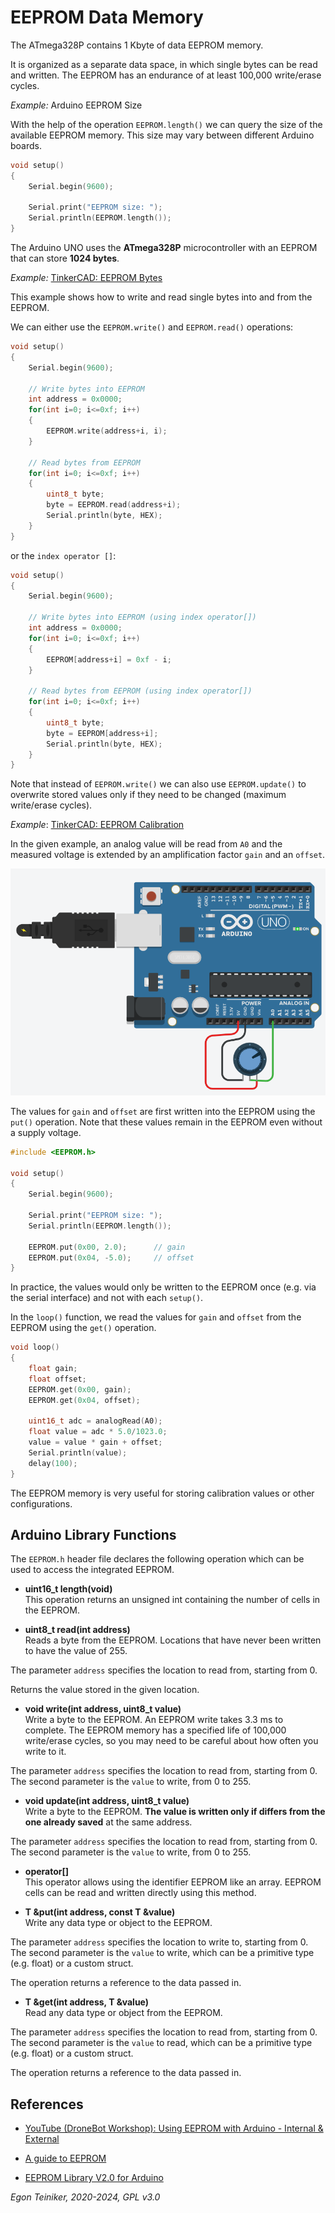 # EEPROM Data Memory

The ATmega328P contains 1 Kbyte of data EEPROM memory. 

It is organized as a separate data space, in which single bytes can be read and written. 
The EEPROM has an endurance of at least 100,000 write/erase cycles. 

_Example:_ Arduino EEPROM Size 

With the help of the operation `EEPROM.length()` we can query the size of the 
available EEPROM memory. This size may vary between different Arduino boards.

```C
void setup() 
{
    Serial.begin(9600);    
  
    Serial.print("EEPROM size: ");
    Serial.println(EEPROM.length());
}
```

The Arduino UNO uses the **ATmega328P** microcontroller with an EEPROM 
that can store **1024 bytes**.


_Example:_ [TinkerCAD: EEPROM Bytes](https://www.tinkercad.com/things/kVW7oh3rndY)

This example shows how to write and read single bytes into and from the EEPROM.

We can either use the `EEPROM.write()` and `EEPROM.read()` operations:
```C
void setup() 
{
    Serial.begin(9600);    

    // Write bytes into EEPROM
    int address = 0x0000;
    for(int i=0; i<=0xf; i++)
    {
        EEPROM.write(address+i, i); 
    }
  
    // Read bytes from EEPROM
    for(int i=0; i<=0xf; i++)
    {
        uint8_t byte;
        byte = EEPROM.read(address+i); 
  	    Serial.println(byte, HEX);
    }
}
```

or the `index operator []`:
```C
void setup() 
{
    Serial.begin(9600);    

    // Write bytes into EEPROM (using index operator[])
    int address = 0x0000;
    for(int i=0; i<=0xf; i++)
    {
        EEPROM[address+i] = 0xf - i; 
    }
  
    // Read bytes from EEPROM (using index operator[])
    for(int i=0; i<=0xf; i++)
    {
        uint8_t byte;
        byte = EEPROM[address+i]; 
  	    Serial.println(byte, HEX);
    }
}
```

Note that instead of `EEPROM.write()` we can also use `EEPROM.update()` 
to overwrite stored values only if they need to be changed (maximum write/erase cycles).


_Example_: [TinkerCAD: EEPROM Calibration](https://www.tinkercad.com/things/hYf9OOX57nT)

In the given example, an analog value will be read from `A0` and the measured voltage
is extended by an amplification factor `gain` and an `offset`.

![Arduino EEPROM](EEPROM.png)

The values for `gain` and `offset` are first written into the EEPROM using the `put()`
operation.
Note that these values remain in the EEPROM even without a supply voltage.

```C
#include <EEPROM.h>

void setup() 
{
    Serial.begin(9600);    
  
    Serial.print("EEPROM size: ");
    Serial.println(EEPROM.length());
  
    EEPROM.put(0x00, 2.0);	    // gain
    EEPROM.put(0x04, -5.0); 	// offset
}
```
In practice, the values would only be written to the EEPROM once 
(e.g. via the serial interface) and not with each `setup()`.

In the `loop()` function, we read the values for `gain` and `offset` 
from the EEPROM using the `get()` operation.
```C
void loop() 
{
    float gain; 
    float offset; 
    EEPROM.get(0x00, gain);
    EEPROM.get(0x04, offset);
  
    uint16_t adc = analogRead(A0);
    float value = adc * 5.0/1023.0;
    value = value * gain + offset;	
    Serial.println(value);
    delay(100);                             
}
```

The EEPROM memory is very useful for storing calibration values or other configurations.


## Arduino Library Functions

The `EEPROM.h` header file declares the following operation which can be used to access the 
integrated EEPROM.

* **uint16_t length(void)**\
This operation returns an unsigned int containing the number of cells in the EEPROM.


* **uint8_t read(int address)**\
Reads a byte from the EEPROM. Locations that have never been written to have the value of 255.

The parameter `address` specifies the location to read from, starting from 0.

Returns the value stored in the given location.

* **void write(int address, uint8_t value)**\
Write a byte to the EEPROM.
An EEPROM write takes 3.3 ms to complete. 
The EEPROM memory has a specified life of 100,000 write/erase cycles, so you may need to 
be careful about how often you write to it.

The parameter `address` specifies the location to read from, starting from 0. 
The second parameter is the `value` to write, from 0 to 255.


* **void update(int address, uint8_t value)**\
Write a byte to the EEPROM. **The value is written only if differs from the one already saved** at the same address.

The parameter `address` specifies the location to read from, starting from 0. 
The second parameter is the `value` to write, from 0 to 255.

* **operator[]**\
This operator allows using the identifier EEPROM like an array. 
EEPROM cells can be read and written directly using this method.


* **T &put(int address, const T &value)**\
Write any data type or object to the EEPROM.

The parameter `address` specifies the location to write to, starting from 0. 
The second parameter is the `value` to write, which can be a primitive type (e.g. float) 
or a custom struct.

The operation returns a reference to the data passed in.

* **T &get(int address, T &value)**\
Read any data type or object from the EEPROM.

The parameter `address` specifies the location to read from, starting from 0. 
The second parameter is the `value` to read, which can be a primitive type (e.g. float) 
or a custom struct.

The operation returns a reference to the data passed in.


## References

* [YouTube (DroneBot Workshop): Using EEPROM with Arduino - Internal & External](https://youtu.be/ShqvATqXA7g)

* [A guide to EEPROM](https://docs.arduino.cc/learn/programming/eeprom-guide)

* [EEPROM Library V2.0 for Arduino](https://github.com/arduino/ArduinoCore-avr/tree/master/libraries/EEPROM)

*Egon Teiniker, 2020-2024, GPL v3.0* 
